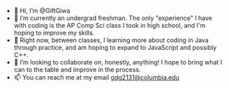 - 👋 Hi, I’m @GiftGiwa
- 👀 I’m currently an undergrad freshman. The only "experience" I have with coding is the AP Comp Sci class I took in high school, and I'm hoping to improve my skills.
- 🌱 Right now, between classes, I learning more about coding in Java through practice, and am hoping to expand to JavaScript and possibly C++.
- 💞️ I’m looking to collaborate on, honestly, anything! I hope to bring what I can to the table and improve in the process.
- 📫 You can reach me at my email gdg2131@columbia.edu

<!---
GiftGiwa/GiftGiwa is a ✨ special ✨ repository because its `README.md` (this file) appears on your GitHub profile.
You can click the Preview link to take a look at your changes.
--->
